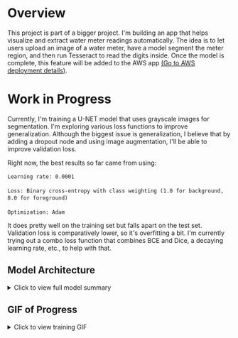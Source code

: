 # Overview

This project is part of a bigger project. I'm building an app that helps visualize and extract water meter readings automatically. The idea is to let users upload an image of a water meter, have a model segment the meter region, and then run Tesseract to read the digits inside. Once the model is complete, this feature will be added to the AWS app [(Go to AWS deployment details)](../aws/README.md).

# Work in Progress

Currently, I'm training a U-NET model that uses grayscale images for segmentation. I'm exploring various loss functions to improve generalization. Although the biggest issue is generalization, I believe that by adding a dropout node and using image augmentation, I'll be able to improve validation loss.

Right now, the best results so far came from using:

    Learning rate: 0.0001

    Loss: Binary cross-entropy with class weighting (1.0 for background, 8.0 for foreground)

    Optimization: Adam

It does pretty well on the training set but falls apart on the test set. Validation loss is comparatively lower, so it's overfitting a bit. I'm currently trying out a combo loss function that combines BCE and Dice, a decaying learning rate, etc., to help with that.


## Model Architecture

<details>
<summary>Click to view full model summary</summary>

```txt
__________________________________________________________________________________________________
 Layer (type)                Output Shape                 Param #   Connected to                  
==================================================================================================
 input_1 (InputLayer)        [(None, 512, 512, 1)]        0         []                            
                                                                                                  
 conv2d (Conv2D)             (None, 512, 512, 64)         640       ['input_1[0][0]']             
                                                                                                  
 conv2d_1 (Conv2D)           (None, 512, 512, 64)         36928     ['conv2d[0][0]']              
                                                                                                  
 max_pooling2d (MaxPooling2  (None, 256, 256, 64)         0         ['conv2d_1[0][0]']            
 D)                                                                                               
                                                                                                  
 conv2d_2 (Conv2D)           (None, 256, 256, 128)        73856     ['max_pooling2d[0][0]']       
                                                                                                  
 conv2d_3 (Conv2D)           (None, 256, 256, 128)        147584    ['conv2d_2[0][0]']            
                                                                                                  
 max_pooling2d_1 (MaxPoolin  (None, 128, 128, 128)        0         ['conv2d_3[0][0]']            
 g2D)                                                                                             
                                                                                                  
 conv2d_4 (Conv2D)           (None, 128, 128, 256)        295168    ['max_pooling2d_1[0][0]']     
                                                                                                  
 conv2d_5 (Conv2D)           (None, 128, 128, 256)        590080    ['conv2d_4[0][0]']            
                                                                                                  
 ... (snip if too long for README) ...

 conv2d_19 (Conv2D)          (None, 512, 512, 1)          65        ['conv2d_18[0][0]']           
                                                                                                  
==================================================================================================
Total params: 31116161 (118.70 MB)
Trainable params: 31116161 (118.70 MB)
Non-trainable params: 0 (0.00 Byte)
__________________________________________________________________________________________________
```
</details>


## GIF of Progress
<!-- https://ezgif.com/maker -->
<details>
<summary>Click to view training GIF</summary>

![Model Training GIF](../../assets/learning.gif)

</details>